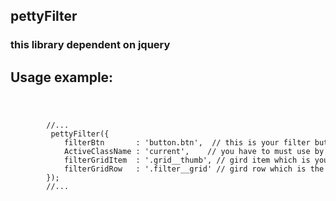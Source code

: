 ## pettyFilter 
### this library dependent on jquery
## Usage example:

<code> 
    <pre>
        //...
         pettyFilter({
            filterBtn       : 'button.btn',  // this is your filter button which is the get targated value
            ActiveClassName : 'current',    // you have to must use by class name
            filterGridItem  : '.grid__thumb', // gird item which is your filter item
            filterGridRow   : '.filter__grid' // gird row which is the parrent of  filter item or grid item
        });
        //...
    </pre>
</code>
